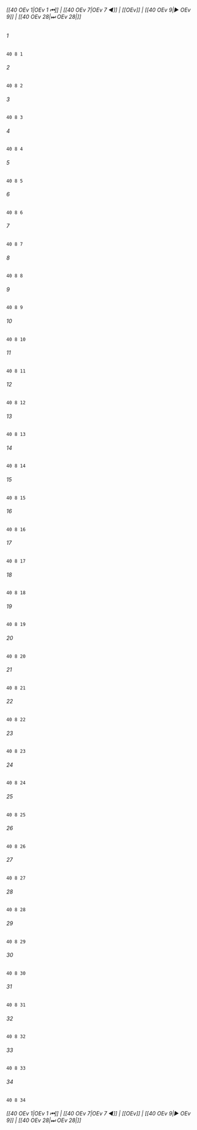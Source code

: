 
###### [[40 OEv 1|OEv 1 ⏮]] | [[40 OEv 7|OEv 7 ◀]] | [[OEv]] | [[40 OEv 9|▶ OEv 9]] | [[40 OEv 28|⏭ OEv 28|]]

###### 1
``` verse
40 8 1 
```
###### 2
``` verse
40 8 2 
```
###### 3
``` verse
40 8 3 
```
###### 4
``` verse
40 8 4 
```
###### 5
``` verse
40 8 5 
```
###### 6
``` verse
40 8 6 
```
###### 7
``` verse
40 8 7 
```
###### 8
``` verse
40 8 8 
```
###### 9
``` verse
40 8 9 
```
###### 10
``` verse
40 8 10 
```
###### 11
``` verse
40 8 11 
```
###### 12
``` verse
40 8 12 
```
###### 13
``` verse
40 8 13 
```
###### 14
``` verse
40 8 14 
```
###### 15
``` verse
40 8 15 
```
###### 16
``` verse
40 8 16 
```
###### 17
``` verse
40 8 17 
```
###### 18
``` verse
40 8 18 
```
###### 19
``` verse
40 8 19 
```
###### 20
``` verse
40 8 20 
```
###### 21
``` verse
40 8 21 
```
###### 22
``` verse
40 8 22 
```
###### 23
``` verse
40 8 23 
```
###### 24
``` verse
40 8 24 
```
###### 25
``` verse
40 8 25 
```
###### 26
``` verse
40 8 26 
```
###### 27
``` verse
40 8 27 
```
###### 28
``` verse
40 8 28 
```
###### 29
``` verse
40 8 29 
```
###### 30
``` verse
40 8 30 
```
###### 31
``` verse
40 8 31 
```
###### 32
``` verse
40 8 32 
```
###### 33
``` verse
40 8 33 
```
###### 34
``` verse
40 8 34 
```

###### [[40 OEv 1|OEv 1 ⏮]] | [[40 OEv 7|OEv 7 ◀]] | [[OEv]] | [[40 OEv 9|▶ OEv 9]] | [[40 OEv 28|⏭ OEv 28|]]

